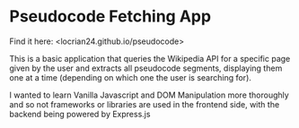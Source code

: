 # Pseudocode Fetching App

Find it here: <locrian24.github.io/pseudocode>

This is a basic application that queries the Wikipedia API for a specific page given by the user and extracts all pseudocode segments, displaying them one at a time (depending on which one the user is searching for).

I wanted to learn Vanilla Javascript and DOM Manipulation more thoroughly and so not frameworks or libraries are used in the frontend side, with the backend being powered by Express.js

